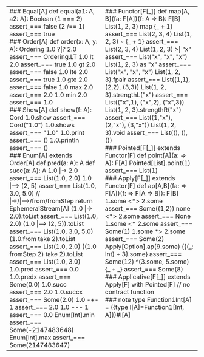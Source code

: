 <table width="100%" class="cheatsheet">
<tr>
<td width="50%" valign="top">
<div markdown="1" class="cheatsheet">
### Equal[A]
<scala>
def equal(a1: A, a2: A): Boolean
(1 === 2) assert_=== false
(2 /== 1) assert_=== true
</scala>
</div>

<div markdown="1" class="cheatsheet">
### Order[A]
<scala>
def order(x: A, y: A): Ordering
1.0 ?|? 2.0 assert_=== Ordering.LT
1.0 lt 2.0 assert_=== true
1.0 gt 2.0 assert_=== false
1.0 lte 2.0 assert_=== true
1.0 gte 2.0 assert_=== false
1.0 max 2.0 assert_=== 2.0
1.0 min 2.0 assert_=== 1.0
</scala>
</div>

<div markdown="1" class="cheatsheet">
### Show[A]
<scala>
def show(f: A): Cord
1.0.show assert_=== Cord("1.0")
1.0.shows assert_=== "1.0"
1.0.print assert_=== ()
1.0.println assert_=== ()
</scala>
</div>

<div markdown="1" class="cheatsheet">
### Enum[A] extends Order[A]
<scala>
def pred(a: A): A
def succ(a: A): A
1.0 |-> 2.0 assert_=== List(1.0, 2.0)
1.0 |--> (2, 5) assert_=== List(1.0, 3.0, 5.0)
// |=>/|==>/from/fromStep return EphemeralStream[A]
(1.0 |=> 2.0).toList assert_=== List(1.0, 2.0)
(1.0 |==> (2, 5)).toList assert_=== List(1.0, 3.0, 5.0)
(1.0.from take 2).toList assert_=== List(1.0, 2.0)
((1.0 fromStep 2) take 2).toList assert_=== List(1.0, 3.0)
1.0.pred assert_=== 0.0
1.0.predx assert_=== Some(0.0)
1.0.succ assert_=== 2.0
1.0.succx assert_=== Some(2.0)
1.0 -+- 1 assert_=== 2.0
1.0 --- 1 assert_=== 0.0
Enum[Int].min assert_=== Some(-2147483648)
Enum[Int].max assert_=== Some(2147483647)
</scala>
</div>

</td>
<td width="50%" valign="top">

<div markdown="1" class="cheatsheet">
### Functor[F[_]]
<scala>
def map[A, B](fa: F[A])(f: A => B): F[B]
List(1, 2, 3) map {_ + 1} assert_=== List(2, 3, 4)
List(1, 2, 3) ∘ {_ + 1} assert_=== List(2, 3, 4)
List(1, 2, 3) >| "x" assert_=== List("x", "x", "x")
List(1, 2, 3) as "x" assert_=== List("x", "x", "x")
List(1, 2, 3).fpair assert_=== List((1,1), (2,2), (3,3))
List(1, 2, 3).strengthL("x") assert_=== List(("x",1), ("x",2), ("x",3))
List(1, 2, 3).strengthR("x") assert_=== List((1,"x"), (2,"x"), (3,"x"))
List(1, 2, 3).void assert_=== List((), (), ())
</scala>
</div>

<div markdown="1" class="cheatsheet">
### Pointed[F[_]] extends Functor[F]
<scala>
def point[A](a: => A): F[A]
Pointed[List].point(1) assert_=== List(1)
</scala>
</div>

<div markdown="1" class="cheatsheet">
### Apply[F[_]] extends Functor[F]
<scala>
def ap[A,B](fa: => F[A])(f: => F[A => B]): F[B]
1.some <*> 2.some assert_=== Some((1,2))
none <*> 2.some assert_=== None
1.some <* 2.some assert_=== Some(1)
1.some *> 2.some assert_=== Some(2)
Apply[Option].ap(9.some) {{(_: Int) + 3}.some} assert_=== Some(12)
^(3.some, 5.some) {_ + _} assert_=== Some(8)
</scala>
</div>

<div markdown="1" class="cheatsheet">
### Applicative[F[_]] extends Apply[F] with Pointed[F]
<scala>
// no contract function
</scala>
</div>

<div markdown="1" class="cheatsheet">
### note
<scala>
type Function1Int[A] = ({type l[A]=Function1[Int, A]})#l[A]
</scala>
</div>

</td>
</tr>
</table>
